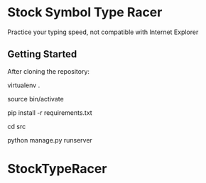 # Stock Symbol Type Racer

Practice your typing speed, not compatible with Internet Explorer

## Getting Started

After cloning the repository:

virtualenv .

source bin/activate

pip install -r requirements.txt

cd src 

python manage.py runserver
# StockTypeRacer
